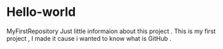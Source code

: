 # Hello-world
MyFirstRepository
Just little informaion about this project .
This is my first project , I made it cause i wanted to know what is GitHub .
